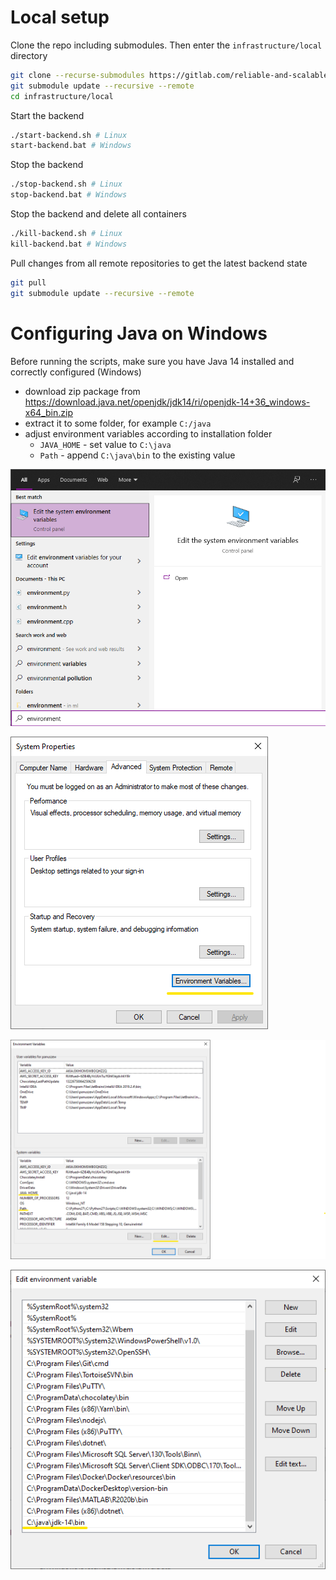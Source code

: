 # Local setup

Clone the repo including submodules. Then enter the `infrastructure/local` directory
```bash
git clone --recurse-submodules https://gitlab.com/reliable-and-scalable-biskup/infrastructure.git
git submodule update --recursive --remote
cd infrastructure/local
```
Start the backend
```bash
./start-backend.sh # Linux
start-backend.bat # Windows
```
Stop the backend
```bash
./stop-backend.sh # Linux
stop-backend.bat # Windows
```
Stop the backend and delete all containers
```bash
./kill-backend.sh # Linux
kill-backend.bat # Windows
```
Pull changes from all remote repositories to get the latest backend state
```bash
git pull
git submodule update --recursive --remote
```

# Configuring Java on Windows

Before running the scripts, make sure you have Java 14 installed and correctly configured (Windows)
* download zip package from https://download.java.net/openjdk/jdk14/ri/openjdk-14+36_windows-x64_bin.zip
* extract it to some folder, for example `C:/java`
* adjust environment variables according to installation folder
    * `JAVA_HOME` - set value to `C:\java`
    * `Path` - append `C:\java\bin` to the existing value

![open-env.png](doc/open-env.png)

![open-env.png](doc/system-props-dialog.png)

![open-env.png](doc/env-dialog.png)

![open-env.png](doc/edit-env-dialog.png)

